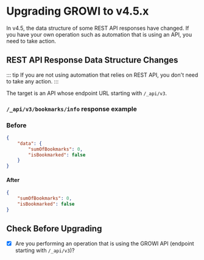 # Upgrading GROWI to v4.5.x

In v4.5, the data structure of some REST API responses have changed.
If you have your own operation such as automation that is using an API, you need to take action.



## REST API Response Data Structure Changes

::: tip
If you are not using automation that relies on REST API, you don't need to take any action.
:::

The target is an API whose endpoint URL starting with `/_api/v3`.

### `/_api/v3/bookmarks/info` response example

### Before

```json
{
    "data": {
        "sumOfBookmarks": 0,
        "isBookmarked": false
    }
}
```

#### After

```json
{
    "sumOfBookmarks": 0,
    "isBookmarked": false
}
```



## Check Before Upgrading

- [x] Are you performing an operation that is using the GROWI API (endpoint starting with `/_api/v3`)?
